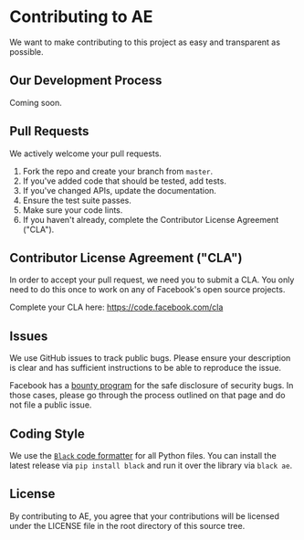 # Contributing to AE
We want to make contributing to this project as easy and transparent as
possible.

## Our Development Process
Coming soon.

## Pull Requests
We actively welcome your pull requests.

1. Fork the repo and create your branch from `master`.
2. If you've added code that should be tested, add tests.
3. If you've changed APIs, update the documentation.
4. Ensure the test suite passes.
5. Make sure your code lints.
6. If you haven't already, complete the Contributor License Agreement ("CLA").

## Contributor License Agreement ("CLA")
In order to accept your pull request, we need you to submit a CLA. You only need
to do this once to work on any of Facebook's open source projects.

Complete your CLA here: <https://code.facebook.com/cla>

## Issues
We use GitHub issues to track public bugs. Please ensure your description is
clear and has sufficient instructions to be able to reproduce the issue.

Facebook has a [bounty program](https://www.facebook.com/whitehat/) for the safe
disclosure of security bugs. In those cases, please go through the process
outlined on that page and do not file a public issue.

## Coding Style  
We use the [`Black` code formatter](https://github.com/ambv/black) for all Python files. You can install the latest release via `pip install black` and run it over the library via `black ae`.

## License
By contributing to AE, you agree that your contributions will be licensed
under the LICENSE file in the root directory of this source tree.

